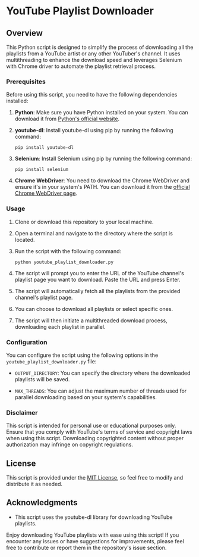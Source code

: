 # YouTube Playlist Downloader
## Overview

This Python script is designed to simplify the process of downloading all the playlists from a YouTube artist or any other YouTuber's channel. It uses multithreading to enhance the download speed and leverages Selenium with Chrome driver to automate the playlist retrieval process.

### Prerequisites

Before using this script, you need to have the following dependencies installed:

1. **Python**: Make sure you have Python installed on your system. You can download it from [Python's official website](https://www.python.org/downloads/).

2. **youtube-dl**: Install youtube-dl using pip by running the following command:

   ```
   pip install youtube-dl
   ```

3. **Selenium**: Install Selenium using pip by running the following command:

   ```
   pip install selenium
   ```

4. **Chrome WebDriver**: You need to download the Chrome WebDriver and ensure it's in your system's PATH. You can download it from the [official Chrome WebDriver page](https://sites.google.com/chromium.org/driver/).

### Usage

1. Clone or download this repository to your local machine.

2. Open a terminal and navigate to the directory where the script is located.

3. Run the script with the following command:

   ```
   python youtube_playlist_downloader.py
   ```

4. The script will prompt you to enter the URL of the YouTube channel's playlist page you want to download. Paste the URL and press Enter.

5. The script will automatically fetch all the playlists from the provided channel's playlist page.

6. You can choose to download all playlists or select specific ones.

7. The script will then initiate a multithreaded download process, downloading each playlist in parallel.

### Configuration

You can configure the script using the following options in the `youtube_playlist_downloader.py` file:

- `OUTPUT_DIRECTORY`: You can specify the directory where the downloaded playlists will be saved.

- `MAX_THREADS`: You can adjust the maximum number of threads used for parallel downloading based on your system's capabilities.

### Disclaimer

This script is intended for personal use or educational purposes only. Ensure that you comply with YouTube's terms of service and copyright laws when using this script. Downloading copyrighted content without proper authorization may infringe on copyright regulations.

## License

This script is provided under the [MIT License](LICENSE), so feel free to modify and distribute it as needed.

## Acknowledgments

- This script uses the youtube-dl library for downloading YouTube playlists.

Enjoy downloading YouTube playlists with ease using this script! If you encounter any issues or have suggestions for improvements, please feel free to contribute or report them in the repository's issue section.
